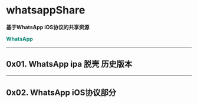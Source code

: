 # whatsappShare

**基于WhatsApp iOS协议的共享资源**

**<font color="#01847"> WhatsApp </font>**

****
## 0x01. WhatsApp ipa 脱壳 历史版本





****
## 0x02. WhatsApp iOS协议部分
